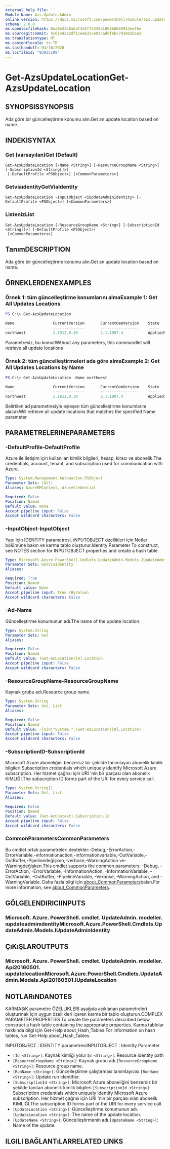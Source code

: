 ```yaml
---
external help file: ''
Module Name: Azs.Update.Admin
online version: https://docs.microsoft.com/powershell/module/azs.update.admin/get-azsupdatelocation
schema: 2.0.0
ms.openlocfilehash: 0aa8e2358a5af4a5f73339a1068b0668914eef6e
ms.sourcegitcommit: 4c61442a2df1cee633ce93cad9f6bc793803baa2
ms.translationtype: MT
ms.contentlocale: tr-TR
ms.lasthandoff: 04/16/2020
ms.locfileid: "93935199"
---
```

# <span data-ttu-id="c670f-101">Get-AzsUpdateLocation</span><span class="sxs-lookup"><span data-stu-id="c670f-101">Get-AzsUpdateLocation</span></span>

## <span data-ttu-id="c670f-102">SYNOPSIS</span><span class="sxs-lookup"><span data-stu-id="c670f-102">SYNOPSIS</span></span>
<span data-ttu-id="c670f-103">Ada göre bir güncelleştirme konumu alın.</span><span class="sxs-lookup"><span data-stu-id="c670f-103">Get an update location based on name.</span></span>

## <span data-ttu-id="c670f-104">INDEKI</span><span class="sxs-lookup"><span data-stu-id="c670f-104">SYNTAX</span></span>

### <span data-ttu-id="c670f-105">Get (varsayılan)</span><span class="sxs-lookup"><span data-stu-id="c670f-105">Get (Default)</span></span>
```
Get-AzsUpdateLocation [-Name <String>] [-ResourceGroupName <String>] [-SubscriptionId <String[]>]
 [-DefaultProfile <PSObject>] [<CommonParameters>]
```

### <span data-ttu-id="c670f-106">Getviaıdentity</span><span class="sxs-lookup"><span data-stu-id="c670f-106">GetViaIdentity</span></span>
```
Get-AzsUpdateLocation -InputObject <IUpdateAdminIdentity> [-DefaultProfile <PSObject>] [<CommonParameters>]
```

### <span data-ttu-id="c670f-107">Listeniz</span><span class="sxs-lookup"><span data-stu-id="c670f-107">List</span></span>
```
Get-AzsUpdateLocation [-ResourceGroupName <String>] [-SubscriptionId <String[]>] [-DefaultProfile <PSObject>]
 [<CommonParameters>]
```

## <span data-ttu-id="c670f-108">Tanım</span><span class="sxs-lookup"><span data-stu-id="c670f-108">DESCRIPTION</span></span>
<span data-ttu-id="c670f-109">Ada göre bir güncelleştirme konumu alın.</span><span class="sxs-lookup"><span data-stu-id="c670f-109">Get an update location based on name.</span></span>

## <span data-ttu-id="c670f-110">ÖRNEKLERDEN</span><span class="sxs-lookup"><span data-stu-id="c670f-110">EXAMPLES</span></span>

### <span data-ttu-id="c670f-111">Örnek 1: tüm güncelleştirme konumlarını alma</span><span class="sxs-lookup"><span data-stu-id="c670f-111">Example 1: Get All Updates Locations</span></span>
```powershell
PS C:\> Get-AzsUpdateLocation

Name                 CurrentVersion       CurrentOemVersion    State
----                 --------------       -----------------    -----
northwest            1.1912.0.30          2.1.1907.4           AppliedSuccessfully
```

<span data-ttu-id="c670f-112">Parametresiz, bu komut</span><span class="sxs-lookup"><span data-stu-id="c670f-112">Without any parameters, this commandlet will retrieve all update locations</span></span>

### <span data-ttu-id="c670f-113">Örnek 2: tüm güncelleştirmeleri ada göre alma</span><span class="sxs-lookup"><span data-stu-id="c670f-113">Example 2: Get All Updates Locations by Name</span></span>
```powershell
PS C:\> Get-AzsUpdateLocation -Name northwest

Name                 CurrentVersion       CurrentOemVersion    State
----                 --------------       -----------------    -----
northwest            1.1912.0.30          2.1.1907.4           AppliedSuccessfully
```

<span data-ttu-id="c670f-114">Belirtilen ad parametresiyle eşleşen tüm güncelleştirme konumlarını alacak</span><span class="sxs-lookup"><span data-stu-id="c670f-114">Will retrieve all update locations that matches the specified Name parameter</span></span>

## <span data-ttu-id="c670f-115">PARAMETRELERINE</span><span class="sxs-lookup"><span data-stu-id="c670f-115">PARAMETERS</span></span>

### <span data-ttu-id="c670f-116">-DefaultProfile</span><span class="sxs-lookup"><span data-stu-id="c670f-116">-DefaultProfile</span></span>
<span data-ttu-id="c670f-117">Azure ile iletişim için kullanılan kimlik bilgileri, hesap, kiracı ve abonelik.</span><span class="sxs-lookup"><span data-stu-id="c670f-117">The credentials, account, tenant, and subscription used for communication with Azure.</span></span>

```yaml
Type: System.Management.Automation.PSObject
Parameter Sets: (All)
Aliases: AzureRMContext, AzureCredential

Required: False
Position: Named
Default value: None
Accept pipeline input: False
Accept wildcard characters: False

```

### <span data-ttu-id="c670f-118">-InputObject</span><span class="sxs-lookup"><span data-stu-id="c670f-118">-InputObject</span></span>
<span data-ttu-id="c670f-119">Yapı Için IDENTITY parametresi, ıNPUTOBJECT özellikleri için Notlar bölümüne bakın ve karma tablo oluşturur.</span><span class="sxs-lookup"><span data-stu-id="c670f-119">Identity Parameter To construct, see NOTES section for INPUTOBJECT properties and create a hash table.</span></span>

```yaml
Type: Microsoft.Azure.PowerShell.Cmdlets.UpdateAdmin.Models.IUpdateAdminIdentity
Parameter Sets: GetViaIdentity
Aliases:

Required: True
Position: Named
Default value: None
Accept pipeline input: True (ByValue)
Accept wildcard characters: False

```

### <span data-ttu-id="c670f-120">-Ad</span><span class="sxs-lookup"><span data-stu-id="c670f-120">-Name</span></span>
<span data-ttu-id="c670f-121">Güncelleştirme konumunun adı.</span><span class="sxs-lookup"><span data-stu-id="c670f-121">The name of the update location.</span></span>

```yaml
Type: System.String
Parameter Sets: Get
Aliases:

Required: False
Position: Named
Default value: (Get-AzLocation)[0].Location
Accept pipeline input: False
Accept wildcard characters: False

```

### <span data-ttu-id="c670f-122">-ResourceGroupName</span><span class="sxs-lookup"><span data-stu-id="c670f-122">-ResourceGroupName</span></span>
<span data-ttu-id="c670f-123">Kaynak grubu adı.</span><span class="sxs-lookup"><span data-stu-id="c670f-123">Resource group name.</span></span>

```yaml
Type: System.String
Parameter Sets: Get, List
Aliases:

Required: False
Position: Named
Default value: -join("System.",(Get-AzLocation)[0].Location)
Accept pipeline input: False
Accept wildcard characters: False

```

### <span data-ttu-id="c670f-124">-SubscriptionID</span><span class="sxs-lookup"><span data-stu-id="c670f-124">-SubscriptionId</span></span>
<span data-ttu-id="c670f-125">Microsoft Azure aboneliğini benzersiz bir şekilde tanımlayan abonelik kimlik bilgileri.</span><span class="sxs-lookup"><span data-stu-id="c670f-125">Subscription credentials which uniquely identify Microsoft Azure subscription.</span></span>
<span data-ttu-id="c670f-126">Her hizmet çağrısı için URI 'nin bir parçası olan abonelik KIMLIĞI.</span><span class="sxs-lookup"><span data-stu-id="c670f-126">The subscription ID forms part of the URI for every service call.</span></span>

```yaml
Type: System.String[]
Parameter Sets: Get, List
Aliases:

Required: False
Position: Named
Default value: (Get-AzContext).Subscription.Id
Accept pipeline input: False
Accept wildcard characters: False

```

### <span data-ttu-id="c670f-127">CommonParameters</span><span class="sxs-lookup"><span data-stu-id="c670f-127">CommonParameters</span></span>
<span data-ttu-id="c670f-128">Bu cmdlet ortak parametreleri destekler:-Debug,-ErrorAction,-ErrorVariable,-ınformationaction,-ınformationvariable,-OutVariable,-OutBuffer,-Pipelinedeğişken,-verbose,-WarningAction ve-Warningdeğişken.</span><span class="sxs-lookup"><span data-stu-id="c670f-128">This cmdlet supports the common parameters: -Debug, -ErrorAction, -ErrorVariable, -InformationAction, -InformationVariable, -OutVariable, -OutBuffer, -PipelineVariable, -Verbose, -WarningAction, and -WarningVariable.</span></span> <span data-ttu-id="c670f-129">Daha fazla bilgi için [about_CommonParameters](http://go.microsoft.com/fwlink/?LinkID=113216)bakın.</span><span class="sxs-lookup"><span data-stu-id="c670f-129">For more information, see [about_CommonParameters](http://go.microsoft.com/fwlink/?LinkID=113216).</span></span>

## <span data-ttu-id="c670f-130">GÖLGELENDIRICI</span><span class="sxs-lookup"><span data-stu-id="c670f-130">INPUTS</span></span>

### <span data-ttu-id="c670f-131">Microsoft. Azure. PowerShell. cmdlet. UpdateAdmin. modeller. ıupdateadminıdentity</span><span class="sxs-lookup"><span data-stu-id="c670f-131">Microsoft.Azure.PowerShell.Cmdlets.UpdateAdmin.Models.IUpdateAdminIdentity</span></span>

## <span data-ttu-id="c670f-132">ÇıKıŞLAR</span><span class="sxs-lookup"><span data-stu-id="c670f-132">OUTPUTS</span></span>

### <span data-ttu-id="c670f-133">Microsoft. Azure. PowerShell. cmdlet. UpdateAdmin. modeller. Api20160501. ıupdatelocation</span><span class="sxs-lookup"><span data-stu-id="c670f-133">Microsoft.Azure.PowerShell.Cmdlets.UpdateAdmin.Models.Api20160501.IUpdateLocation</span></span>



## <span data-ttu-id="c670f-134">NOTLARıNDA</span><span class="sxs-lookup"><span data-stu-id="c670f-134">NOTES</span></span>

<span data-ttu-id="c670f-135">KARMAŞıK parametre ÖZELLIKLERI aşağıda açıklanan parametreleri oluşturmak Için uygun özellikleri içeren karma bir tablo oluşturun.</span><span class="sxs-lookup"><span data-stu-id="c670f-135">COMPLEX PARAMETER PROPERTIES To create the parameters described below, construct a hash table containing the appropriate properties.</span></span> <span data-ttu-id="c670f-136">Karma tablolar hakkında bilgi için Get-Help about_Hash_Tables.</span><span class="sxs-lookup"><span data-stu-id="c670f-136">For information on hash tables, run Get-Help about_Hash_Tables.</span></span>

<span data-ttu-id="c670f-137">INPUTOBJECT <IUpdateAdminIdentity> : IDENTITY parametresi</span><span class="sxs-lookup"><span data-stu-id="c670f-137">INPUTOBJECT <IUpdateAdminIdentity>: Identity Parameter</span></span>
  - <span data-ttu-id="c670f-138">`[Id <String>]`: Kaynak kimliği yolu</span><span class="sxs-lookup"><span data-stu-id="c670f-138">`[Id <String>]`: Resource identity path</span></span>
  - <span data-ttu-id="c670f-139">`[ResourceGroupName <String>]`: Kaynak grubu adı.</span><span class="sxs-lookup"><span data-stu-id="c670f-139">`[ResourceGroupName <String>]`: Resource group name.</span></span>
  - <span data-ttu-id="c670f-140">`[RunName <String>]`: Güncelleştirme çalıştırması tanımlayıcısı.</span><span class="sxs-lookup"><span data-stu-id="c670f-140">`[RunName <String>]`: Update run identifier.</span></span>
  - <span data-ttu-id="c670f-141">`[SubscriptionId <String>]`: Microsoft Azure aboneliğini benzersiz bir şekilde tanıtan abonelik kimlik bilgileri.</span><span class="sxs-lookup"><span data-stu-id="c670f-141">`[SubscriptionId <String>]`: Subscription credentials which uniquely identify Microsoft Azure subscription.</span></span>  <span data-ttu-id="c670f-142">Her hizmet çağrısı için URI 'nin bir parçası olan abonelik KIMLIĞI.</span><span class="sxs-lookup"><span data-stu-id="c670f-142">The subscription ID forms part of the URI for every service call.</span></span>
  - <span data-ttu-id="c670f-143">`[UpdateLocation <String>]`: Güncelleştirme konumunun adı.</span><span class="sxs-lookup"><span data-stu-id="c670f-143">`[UpdateLocation <String>]`: The name of the update location.</span></span>
  - <span data-ttu-id="c670f-144">`[UpdateName <String>]`: Güncelleştirmenin adı.</span><span class="sxs-lookup"><span data-stu-id="c670f-144">`[UpdateName <String>]`: Name of the update.</span></span>

## <span data-ttu-id="c670f-145">ILGILI BAĞLANTıLAR</span><span class="sxs-lookup"><span data-stu-id="c670f-145">RELATED LINKS</span></span>

